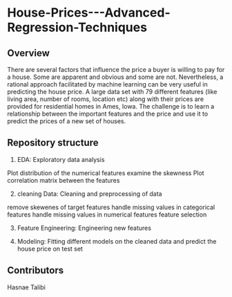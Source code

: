 # House-Prices---Advanced-Regression-Techniques


## Overview
There are several factors that influence the price a buyer is willing to pay for a house. Some are apparent and obvious and some are not. Nevertheless, a rational approach facilitated by machine learning can be very useful in predicting the house price. A large data set with 79 different features (like living area, number of rooms, location etc) along with their prices are provided for residential homes in Ames, Iowa. The challenge is to learn a relationship between the important features and the price and use it to predict the prices of a new set of houses.

## Repository structure
1. EDA: Exploratory data analysis

Plot distribution of the numerical features examine the skewness Plot correlation matrix between the features

2. cleaning Data: Cleaning and preprocessing of data

remove skewenes of target features 
handle missing values in categorical features 
handle missing values in numerical features 
feature selection

3. Feature Engineering: Engineering new features

4. Modeling: Fitting different models on the cleaned data and predict the house price on test set

## Contributors
Hasnae Talibi



